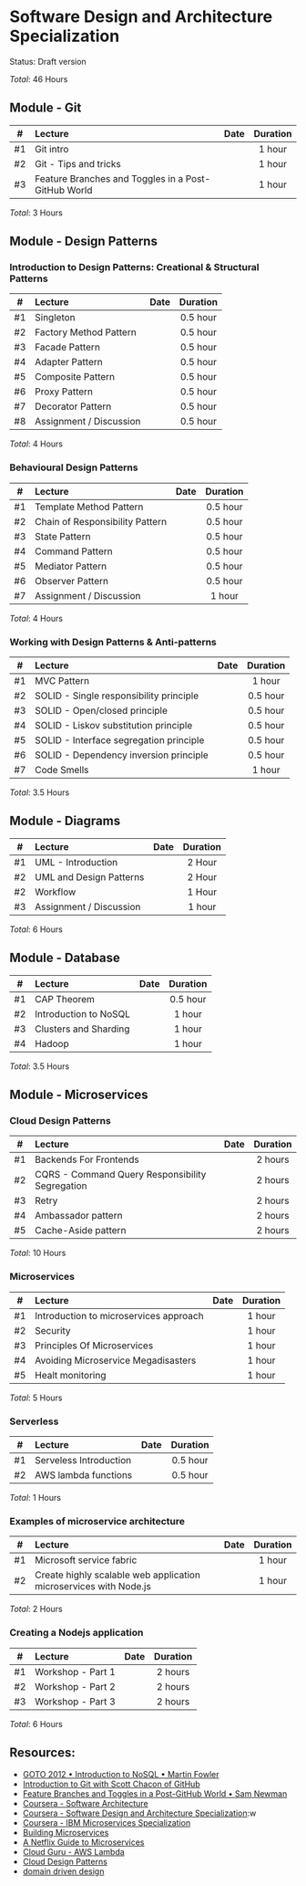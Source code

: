 # Software Design and Architecture Specialization

Status: Draft version

*Total*: 46 Hours

## Module - Git

| #  | Lecture | Date | Duration |
| -- |:--------| :---:| :-------:|
| #1 | Git intro | | 1 hour |
| #2 | Git - Tips and tricks | | 1 hour |
| #3 | Feature Branches and Toggles in a Post-GitHub World | | 1 hour |

*Total*: 3 Hours

## Module - Design Patterns

### Introduction to Design Patterns: Creational & Structural Patterns

| #  | Lecture | Date | Duration |
| -- |:--------| :---:| :-------:|
| #1 | Singleton | | 0.5 hour |
| #2 | Factory Method Pattern | | 0.5 hour |
| #3 | Facade Pattern | | 0.5 hour |
| #4 | Adapter Pattern | | 0.5 hour |
| #5 | Composite Pattern | | 0.5 hour |
| #6 | Proxy Pattern | | 0.5 hour | 
| #7 | Decorator Pattern | | 0.5 hour | 
| #8 | Assignment / Discussion | | 0.5 hour | 

*Total*: 4 Hours

### Behavioural Design Patterns

| #  | Lecture | Date | Duration |
| -- |:--------| :---:| :-------:|
| #1 | Template Method Pattern | | 0.5 hour |
| #2 | Chain of Responsibility Pattern | | 0.5 hour |
| #3 | State Pattern | | 0.5 hour |
| #4 | Command Pattern | | 0.5 hour |
| #5 | Mediator Pattern | | 0.5 hour |
| #6 | Observer Pattern | | 0.5 hour |
| #7 | Assignment / Discussion | | 1 hour | 

*Total*: 4 Hours

### Working with Design Patterns & Anti-patterns

| #  | Lecture | Date | Duration |
| -- |:--------| :---:| :-------:|
| #1 | MVC Pattern | | 1 hour |
| #2 | SOLID - Single responsibility principle | | 0.5 hour |
| #3 | SOLID - Open/closed principle | | 0.5 hour |
| #4 | SOLID - Liskov substitution principle | | 0.5 hour |
| #5 | SOLID - Interface segregation principle | | 0.5 hour |
| #6 | SOLID - Dependency inversion principle | | 0.5 hour |
| #7 | Code Smells | | 1 hour |

*Total*: 3.5 Hours

## Module - Diagrams

| #  | Lecture | Date | Duration |
| -- |:--------| :---:| :-------:|
| #1 | UML - Introduction | | 2 Hour |
| #2 | UML and Design Patterns | | 2 Hour |
| #2 | Workflow | | 1 Hour |
| #3 | Assignment / Discussion | | 1 hour | 

*Total*: 6 Hours

## Module - Database

| #  | Lecture | Date | Duration |
| -- |:--------| :---:| :-------:|
| #1 | CAP Theorem | | 0.5 hour | 
| #2 | Introduction to NoSQL | | 1 hour | 
| #3 | Clusters and Sharding | | 1 hour | 
| #4 | Hadoop | | 1 hour | 

*Total*: 3.5 Hours

## Module - Microservices

### Cloud Design Patterns

| #  | Lecture | Date | Duration |
| -- |:--------| :---:| :-------:|
| #1 | Backends For Frontends | | 2 hours |
| #2 | CQRS - Command Query Responsibility Segregation | | 2 hours |
| #3 | Retry | | 2 hours |
| #4 | Ambassador pattern | | 2 hours |
| #5 | Cache-Aside pattern| | 2 hours |

*Total*: 10 Hours

### Microservices

| #  | Lecture | Date | Duration |
| -- |:--------| :---:| :-------:|
| #1 | Introduction to microservices approach | | 1 hour |
| #2 | Security | | 1 hour |
| #3 | Principles Of Microservices | | 1 hour |
| #4 | Avoiding Microservice Megadisasters | | 1 hour | 
| #5 | Healt monitoring | | 1 hour |

*Total*: 5 Hours

### Serverless

| #  | Lecture | Date | Duration |
| -- |:--------| :---:| :-------:|
| #1 | Serveless Introduction | | 0.5 hour |
| #2 | AWS lambda functions | | 0.5 hour |

*Total*: 1 Hours

### Examples of microservice architecture

| #  | Lecture | Date | Duration |
| -- |:--------| :---:| :-------:|
| #1 | Microsoft service fabric | | 1 hour |
| #2 | Create highly scalable web application microservices with Node.js | | 1 hour |

*Total*: 2 Hours

### Creating a Nodejs application

| #  | Lecture | Date | Duration |
| -- |:--------| :---:| :-------:|
| #1 | Workshop - Part 1 | | 2 hours |
| #2 | Workshop - Part 2 | | 2 hours |
| #3 | Workshop - Part 3 | | 2 hours |

*Total*: 6 Hours

## Resources: 

- [GOTO 2012 • Introduction to NoSQL • Martin Fowler](https://www.youtube.com/watch?v=qI_g07C_Q5I)
- [Introduction to Git with Scott Chacon of GitHub](https://www.youtube.com/watch?v=ZDR433b0HJY&t=1942s)
- [Feature Branches and Toggles in a Post-GitHub World • Sam Newman](https://youtu.be/lqRQYEHAtpk)
- [Coursera - Software Architecture](https://www.coursera.org/learn/software-architecture)
- [Coursera - Software Design and Architecture Specialization](https://www.coursera.org/specializations/software-design-architecture):w
- [Coursera - IBM Microservices Specialization](https://www.coursera.org/specializations/ibm-microservices)
- [Building Microservices](https://www.nginx.com/wp-content/uploads/2015/01/Building_Microservices_Nginx.pdf)
- [A Netflix Guide to Microservices](https://youtu.be/CZ3wIuvmHeM)
- [Cloud Guru - AWS Lambda](https://acloud.guru/learn/aws-lambda)
- [Cloud Design Patterns](https://docs.microsoft.com/en-us/azure/architecture/patterns/)
- [domain driven design](https://martinfowler.com/tags/domain%20driven%20design.html)
